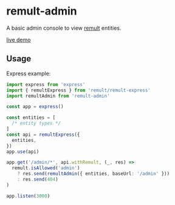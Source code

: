 # remult-admin

A basic admin console to view [remult](https://remult.dev) entities.

[live demo](https://codesandbox.io/p/devbox/demo-remult-admin-rpfz72?file=%2Findex.ts)

## Usage

Express example:

```ts
import express from 'express'
import { remultExpress } from 'remult/remult-express'
import remultAdmin from 'remult-admin'

const app = express()

const entities = [
  /* entity types */
]
const api = remultExpress({
  entities,
})
app.use(api)

app.get('/admin/*', api.withRemult, (_, res) =>
  remult.isAllowed('admin')
    ? res.send(remultAdmin({ entities, baseUrl: '/admin' }))
    : res.send(404)
)

app.listen(3000)
```

